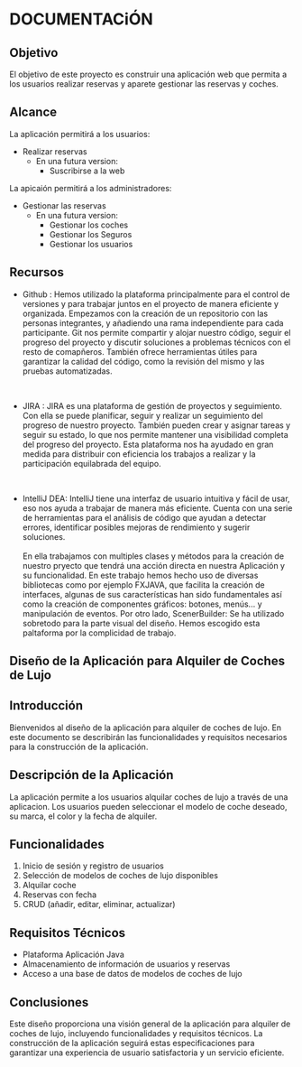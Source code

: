 # DOCUMENTACiÓN

## Objetivo
El objetivo de este proyecto es construir una aplicación web que permita a los usuarios realizar reservas y aparete gestionar las reservas y coches.

## Alcance
La aplicación permitirá a los usuarios:

* Realizar  reservas
  * En una futura version:
    * Suscribirse a la web 

La apicaión permitirá a los administradores:
* Gestionar las reservas
  * En una futura version:
    * Gestionar los coches
    * Gestionar los Seguros
    * Gestionar los usuarios

## Recursos

* Github : 
Hemos utilizado la plataforma principalmente para el control de versiones y para trabajar juntos en el proyecto de manera eficiente y organizada.  Empezamos con la creación de un repositorio con las personas integrantes, y añadiendo una rama independiente para cada participante. Git nos permite compartir y alojar nuestro código, seguir el progreso del proyecto y discutir soluciones a problemas técnicos con el resto de comapñeros. También ofrece herramientas útiles para garantizar la calidad del código, como la revisión del mismo y las pruebas automatizadas.




<br>

* JIRA  :
JIRA es una plataforma de gestión de proyectos y seguimiento.
Con ella se puede planificar, seguir y realizar un seguimiento del progreso de nuestro proyecto. También pueden crear y asignar tareas y seguir su estado, lo que nos permite mantener una visibilidad completa del progreso del proyecto. Esta plataforma nos ha ayudado en gran medida para distribuir con eficiencia los trabajos a realizar y la participación equilabrada del equipo. 


<br>

* IntelliJ DEA:
IntelliJ tiene una interfaz de usuario intuitiva y fácil de usar, eso nos ayuda a trabajar de manera más eficiente. Cuenta con una serie de herramientas para el análisis de código que ayudan a detectar errores, identificar posibles mejoras de rendimiento y sugerir soluciones. <br>
<br>En ella trabajamos con multiples clases y métodos para la creación de nuestro pryecto que tendrá una acción directa en nuestra Aplicación y su funcionalidad. En este trabajo hemos hecho uso de diversas bibliotecas como por ejemplo FXJAVA,
que facilita la creación de interfaces, algunas de sus características han sido fundamentales así como la creación de componentes gráficos: botones, menús... y manipulación de eventos. Por otro lado, ScenerBuilder: Se ha utilizado sobretodo para la parte visual del diseño. Hemos escogido esta paltaforma por la complicidad de trabajo.



## Diseño de la Aplicación para Alquiler de Coches de Lujo






## Introducción

Bienvenidos al diseño de la aplicación para alquiler de coches de lujo. En este documento se describirán las funcionalidades y requisitos necesarios para la construcción de la aplicación.

## Descripción de la Aplicación

La aplicación permite a los usuarios alquilar coches de lujo a través de una aplicacion. Los usuarios pueden seleccionar el modelo de coche deseado, su marca, el color y la fecha de alquiler.

## Funcionalidades

1. Inicio de sesión y registro de usuarios
2. Selección de modelos de coches de lujo disponibles
3. Alquilar coche
4. Reservas con fecha
5. CRUD (añadir, editar, eliminar, actualizar)

## Requisitos Técnicos

* Plataforma Aplicación Java
* Almacenamiento de información de usuarios y reservas
* Acceso a una base de datos de modelos de coches de lujo 


## Conclusiones


Este diseño proporciona una visión general de la aplicación para alquiler de coches de lujo, incluyendo funcionalidades y requisitos técnicos. La construcción de la aplicación seguirá estas especificaciones para garantizar una experiencia de usuario satisfactoria y un servicio eficiente.

